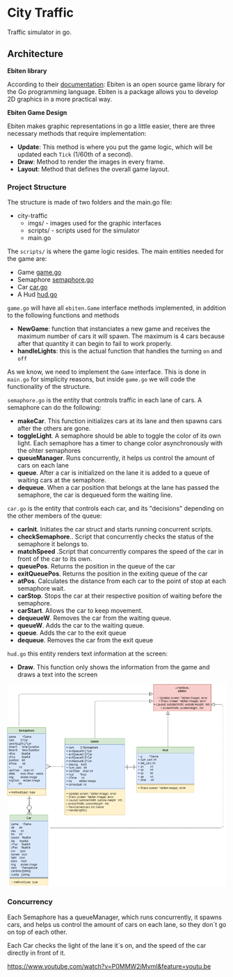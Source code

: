 # City Traffic

Traffic simulator in go.

## Architecture
**Ebiten library**

According to their [documentation](https://github.com/hajimehoshi/ebiten/): Ebiten is an open source game library for the Go programming language. Ebiten is a package allows you to  develop 2D graphics in a more practical way.

**Ebiten Game Design**

Ebiten makes graphic representations in go a little easier, there are three necessary methods that require implementation:

* **Update**: This method is where you put the game logic, which will be updated each `Tick` (1/60th of a second).
* **Draw**: Method to render the images in every frame. 
* **Layout**: Method that defines the overall game layout.


### Project Structure
The structure is made of two folders and the main.go file: 

* city-traffic 
    * imgs/ - images used for the graphic interfaces
    * scripts/ - scripts used for the simulator
    * main.go


The `scripts/` is where the game logic resides. The main entities needed for the game are:
* Game [game.go](https://github.com/AndreCalderonB/ProyectoFinalPA/blob/master/city-traffic/scripts/game.go)
* Semaphore [semaphore.go](https://github.com/AndreCalderonB/ProyectoFinalPA/blob/master/city-traffic/scripts/semaphore.go)
* Car [car.go](https://github.com/AndreCalderonB/ProyectoFinalPA/blob/master/city-traffic/scripts/car.go)
* A Hud [hud.go](https://github.com/AndreCalderonB/ProyectoFinalPA/blob/master/city-traffic/scripts/hud.go)

`game.go` will have all `ebiten.Game` interface methods implemented, in addition to the following functions and methods 
* **NewGame**: function that instanciates a new game and receives the maximum number of cars it will spawn. The maximum is 4 cars because after that quantity it can begin to fail to work properly.
* **handleLights**: this is the actual function that handles the turning `on` and `off`

As we know, we need to implement the `Game` interface. This is done in `main.go` for simplicity reasons, but inside `game.go` we will code the functionality of the structure.

`semaphore.go` is the entity that controls traffic in each lane of cars. A semaphore can do the following:
* **makeCar**. This function initializes cars at its lane and then spawns cars after the others are gone.
* **toggleLight**. A semaphore should be able to toggle the color of its own light. Each semaphore has a timer to change color asynchronously with the ohter semaphores
* **queueManager**. Runs concurrently, it helps us control the amount of cars on each lane
* **queue**. After a car is initialized on the lane it is added to a queue of waiting cars at the semaphore.
* **dequeue**. When a car position that belongs at the lane has passed the semaphore, the car is dequeued form the waiting line.

`car.go` is the entity that controls each car, and its "decisions" depending on the other members of the queue:
* **carInit**. Initiates the car struct and starts running concurrent scripts.
* **checkSemaphore**.. Script that concurrently checks the status of the semaphore it belongs to.
* **matchSpeed** .Script that concurrently compares the speed of the car in front of the car to its own.
* **queuePos**. Returns the position in the queue of the car
* **exitQueuePos**. Returns the position in the exiting queue of the car
* **atPos**. Calculates the distance from each car to the point of stop at each semaphore wait.
* **carStop**. Stops the car at their respective position of waiting before the semaphore.
* **carStart**. Allows the car to keep movement.
* **dequeueW**. Removes the car from the waiting queue.
* **queueW**. Adds the car to the waiting queue.
* **queue**. Adds the car to the exit queue
* **dequeue**. Removes the car from the exit queue


`hud.go` this entity renders text information at the screen:
* **Draw**. This function only shows the information from the game and draws a text into the screen

![uml](uml-city-traffic.png)

### Concurrency

Each Semaphore has a queueManager, which runs concurrently, it spawns cars, and helps us control the amount of cars on each lane, so they don´t go on top of each other.

Each Car checks the light of the lane it´s on, and the speed of the car directly in front of it.

https://www.youtube.com/watch?v=P0MMW2jMvmI&feature=youtu.be
